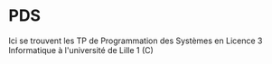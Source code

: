 # PDS
Ici se trouvent les TP de Programmation des Systèmes en Licence 3 Informatique à l'université de Lille 1 (C)
